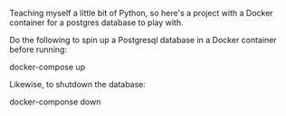 Teaching myself a little bit of Python, so here's a project
with a Docker container for a postgres database to play with.

Do the following to spin up a Postgresql database in a Docker container before running:

docker-compose up

Likewise, to shutdown the database:

docker-componse down
